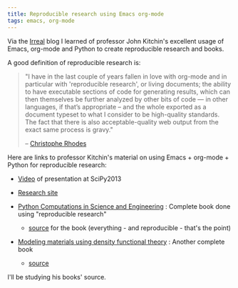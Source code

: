 ```yaml
---
title: Reproducible research using Emacs org-mode
tags: emacs, org-mode
---
```


Via the [Irreal](http://irreal.org/blog/?p=1992) blog I learned of
professor John Kitchin's excellent usage of Emacs, org-mode and Python
to create reproducible research and books.

<!-- MORE -->

A good definition of reproducible research is:

> "I have in the last couple of years fallen in love with org-mode and
> in particular with 'reproducible research', or living documents; the
> ability to have executable sections of code for generating results,
> which can then themselves be further analyzed by other bits of code &#x2014;
> in other languages, if that’s appropriate &#x2013; and the whole exported as
> a document typeset to what I consider to be high-quality standards.
> The fact that there is also acceptable-quality web output from the
> exact same process is gravy."
> 
> &#x2013; [Christophe Rhodes](http://lisp-univ-etc.blogspot.com/2012/03/lisp-hackers-christopher-rhodes.html)

Here are links to professor Kitchin's material on using Emacs +
org-mode + Python for reproducible research:

-   [Video](https://www.youtube.com/watch?v=1-dUkyn_fZA) of presentation at SciPy2013

-   [Research site](http://jkitchin.github.io/)

-   [Python Computations in Science and Engineering](http://jkitchin.github.io/pycse/) : Complete book done using "reproducible research"
    
    -   [source](https://github.com/jkitchin/pycse) for the book (everything - and reproducible - that's the point)

-   [Modeling materials using density functional theory](http://jkitchin.github.io/dft-book/) : Another complete book
    
    -   [source](https://github.com/jkitchin/dft-book)

I'll be studying his books' source.
